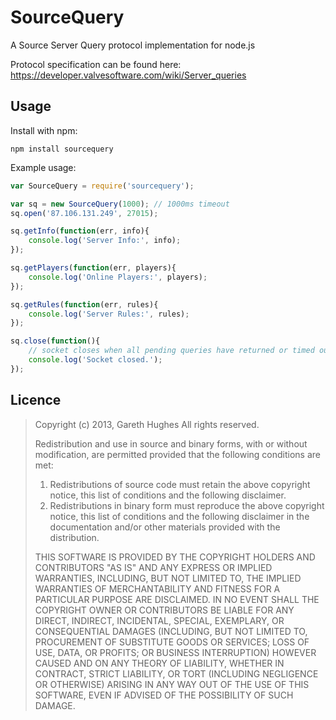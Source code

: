 SourceQuery
===========

A Source Server Query protocol implementation for node.js

Protocol specification can be found here: https://developer.valvesoftware.com/wiki/Server_queries

Usage
-----

Install with npm:

    npm install sourcequery

Example usage:

```js
var SourceQuery = require('sourcequery');

var sq = new SourceQuery(1000); // 1000ms timeout
sq.open('87.106.131.249', 27015);

sq.getInfo(function(err, info){
    console.log('Server Info:', info);
});

sq.getPlayers(function(err, players){
    console.log('Online Players:', players);
});

sq.getRules(function(err, rules){
    console.log('Server Rules:', rules);
});

sq.close(function(){
	// socket closes when all pending queries have returned or timed out
	console.log('Socket closed.');
});
```

Licence
-------
> Copyright (c) 2013, Gareth Hughes
> All rights reserved.
> 
> Redistribution and use in source and binary forms, with or without
> modification, are permitted provided that the following conditions are met: 
> 
> 1. Redistributions of source code must retain the above copyright notice, this
>    list of conditions and the following disclaimer. 
> 2. Redistributions in binary form must reproduce the above copyright notice,
>    this list of conditions and the following disclaimer in the documentation
>    and/or other materials provided with the distribution. 
> 
> THIS SOFTWARE IS PROVIDED BY THE COPYRIGHT HOLDERS AND CONTRIBUTORS "AS IS" AND
> ANY EXPRESS OR IMPLIED WARRANTIES, INCLUDING, BUT NOT LIMITED TO, THE IMPLIED
> WARRANTIES OF MERCHANTABILITY AND FITNESS FOR A PARTICULAR PURPOSE ARE
> DISCLAIMED. IN NO EVENT SHALL THE COPYRIGHT OWNER OR CONTRIBUTORS BE LIABLE FOR
> ANY DIRECT, INDIRECT, INCIDENTAL, SPECIAL, EXEMPLARY, OR CONSEQUENTIAL DAMAGES
> (INCLUDING, BUT NOT LIMITED TO, PROCUREMENT OF SUBSTITUTE GOODS OR SERVICES;
> LOSS OF USE, DATA, OR PROFITS; OR BUSINESS INTERRUPTION) HOWEVER CAUSED AND
> ON ANY THEORY OF LIABILITY, WHETHER IN CONTRACT, STRICT LIABILITY, OR TORT
> (INCLUDING NEGLIGENCE OR OTHERWISE) ARISING IN ANY WAY OUT OF THE USE OF THIS
> SOFTWARE, EVEN IF ADVISED OF THE POSSIBILITY OF SUCH DAMAGE.
